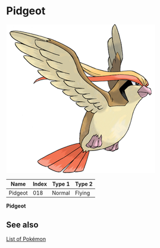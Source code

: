 # Pidgeot


![Pidgeot](images/018.png)

| **Name** | **Index** | **Type 1** | **Type 2** |
|----|----|----|----|
| Pidgeot | 018 | Normal | Flying  |

**Pidgeot** 

## See also

[List of Pokémon](../pokemon.md)
